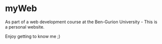 # myWeb

As part of a web development course at the Ben-Gurion University - This is a personal website.

Enjoy getting to know me ;)
